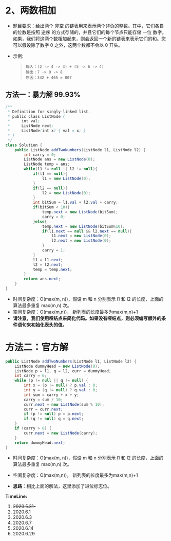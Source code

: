 # 2、两数相加

- 题目要求：给出两个 非空 的链表用来表示两个非负的整数。其中，它们各自的位数是按照 逆序 的方式存储的，并且它们的每个节点只能存储 一位 数字。如果，我们将这两个数相加起来，则会返回一个新的链表来表示它们的和。您可以假设除了数字 0 之外，这两个数都不会以 0 开头。

- 示例:

  > ```
  > 输入：(2 -> 4 -> 3) + (5 -> 6 -> 4)
  > 输出：7 -> 0 -> 8
  > 原因：342 + 465 = 807
  > ```



## 方法一：暴力解 99.93%

```java
/**
 * Definition for singly-linked list.
 * public class ListNode {
 *     int val;
 *     ListNode next;
 *     ListNode(int x) { val = x; }
 * }
 */
class Solution {
    public ListNode addTwoNumbers(ListNode l1, ListNode l2) {
        int carry = 0;
        ListNode ans = new ListNode(0);
        ListNode temp = ans;
        while(l1 != null || l2 != null){
            if(l1 == null){
                l1 = new ListNode(0);
            }
            if(l2 == null){
                l2 = new ListNode(0);
            }
            int bitSum = l1.val + l2.val + carry;
            if(bitSum < 10){
                temp.next = new ListNode(bitSum);
                carry = 0;
            }else{
                temp.next = new ListNode(bitSum%10);
                if(l1.next == null && l2.next == null){
                    l1.next = new ListNode(0);
                    l2.next = new ListNode(0);
                }
                carry = 1;
            }
            l1 = l1.next;
            l2 = l2.next;
            temp = temp.next;
        }
        return ans.next;
    }
}
```

- 时间复杂度：O(max(m, n))，假设 m 和 n 分别表示 l1 和 l2 的长度，上面的算法最多重复 max(m,n) 次。
- 空间复杂度：O(max(m,n))， 新列表的长度最多为max(m,n)+1
- **请注意，我们使用哑结点来简化代码。如果没有哑结点，则必须编写额外的条件语句来初始化表头的值。**

# 方法二：官方解

```java
public ListNode addTwoNumbers(ListNode l1, ListNode l2) {
    ListNode dummyHead = new ListNode(0);
    ListNode p = l1, q = l2, curr = dummyHead;
    int carry = 0;
    while (p != null || q != null) {
        int x = (p != null) ? p.val : 0;
        int y = (q != null) ? q.val : 0;
        int sum = carry + x + y;
        carry = sum / 10;
        curr.next = new ListNode(sum % 10);
        curr = curr.next;
        if (p != null) p = p.next;
        if (q != null) q = q.next;
    }
    if (carry > 0) {
        curr.next = new ListNode(carry);
    }
    return dummyHead.next;
}
```

- 时间复杂度：O(max(m, n))，假设 m 和 n 分别表示 l1 和 l2 的长度，上面的算法最多重复 max(m,n) 次。

- 空间复杂度：O(max(m,n))， 新列表的长度最多为max(m,n)+1
- **思路**：相比上面的解法，这里添加了进位标志位。

**TimeLine:**

1. ~~2020.5.31-~~
2. 2020.6.1
3. 2020.6.3
4. 2020.6.7
5. 2020.6.14
6. 2020.6.29